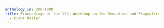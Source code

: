```yaml
---
anthology_id: Z06-1000
title: Proceedings of the 11th Workshop on the Semantics and Pragmatics of Dialogue
  - Front Matter
---
```

